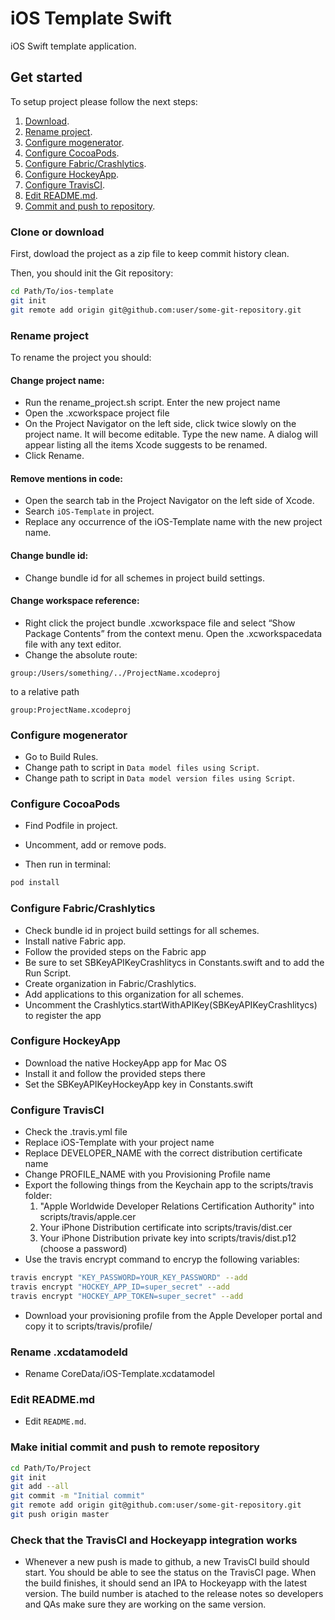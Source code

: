# iOS Template Swift

iOS Swift template application.

## Get started

To setup project please follow the next steps:
 1. [Download](#download).
 2. [Rename project](#rename-project).
 3. [Configure mogenerator](#configure-mogenerator).
 4. [Configure CocoaPods](#configure-cocoapods).
 5. [Configure Fabric/Crashlytics](#configure-fabric-crashlytics).
 6. [Configure HockeyApp](#configure-hockeyApp).
 7. [Configure TravisCI](#configure-travisCI).
 8. [Edit README.md](#edit-readme-md).
 9. [Commit and push to repository](#made-initial-commit-and-push-to-remote-repository).

### Clone or download

First, dowload the project as a zip file to keep commit history clean.

Then, you should init the Git repository:
```sh
cd Path/To/ios-template
git init
git remote add origin git@github.com:user/some-git-repository.git
```

### Rename project
To rename the project you should:

#### Change project name:
* Run the rename_project.sh script. Enter the new project name
* Open the .xcworkspace project file
* On the Project Navigator on the left side, click twice slowly on the project name. It will become editable. Type the new name. A dialog will appear listing all the items Xcode suggests to be renamed.
* Click Rename.

#### Remove mentions in code:
* Open the search tab in the Project Navigator on the left side of Xcode.
* Search ```iOS-Template``` in project.
* Replace any occurrence of the iOS-Template name with the new project name.

#### Change bundle id:
* Change bundle id for all schemes in project build settings.

#### Change workspace reference:
* Right click the project bundle .xcworkspace file and select “Show Package Contents” from the context menu. Open the .xcworkspacedata file with any text editor.
* Change the absolute route:

```
group:/Users/something/../ProjectName.xcodeproj
```
to a relative path

```
group:ProjectName.xcodeproj
```

### Configure mogenerator
* Go to Build Rules.
* Change path to script in  ```Data model files using Script```.
* Change path to script in  ```Data model version files using Script```.

### Configure CocoaPods
* Find Podfile in project.
* Uncomment, add or remove pods.

* Then run in terminal:

```sh
pod install
```

### Configure Fabric/Crashlytics
* Check bundle id in project build settings for all schemes.
* Install native Fabric app.
* Follow the provided steps on the Fabric app
* Be sure to set SBKeyAPIKeyCrashlitycs in Constants.swift and to add the Run Script.
* Create organization in Fabric/Crashlytics.
* Add applications to this organization for all schemes.
* Uncomment the Crashlytics.startWithAPIKey(SBKeyAPIKeyCrashlitycs) to register the app

### Configure HockeyApp
* Download the native HockeyApp app for Mac OS
* Install it and follow the provided steps there
* Set the SBKeyAPIKeyHockeyApp key in Constants.swift

### Configure TravisCI
* Check the .travis.yml file
* Replace iOS-Template with your project name
* Replace DEVELOPER_NAME with the correct distribution certificate name
* Change PROFILE_NAME with you Provisioning Profile name
* Export the following things from the Keychain app to the scripts/travis folder:
  1. "Apple Worldwide Developer Relations Certification Authority" into scripts/travis/apple.cer
  2. Your iPhone Distribution certificate into scripts/travis/dist.cer
  3. Your iPhone Distribution private key into scripts/travis/dist.p12 (choose a password)
* Use the travis encrypt command to encryp the following variables:

```sh
travis encrypt "KEY_PASSWORD=YOUR_KEY_PASSWORD" --add
travis encrypt "HOCKEY_APP_ID=super_secret" --add
travis encrypt "HOCKEY_APP_TOKEN=super_secret" --add
```

* Download your provisioning profile from the Apple Developer portal and copy it to scripts/travis/profile/

### Rename .xcdatamodeld
* Rename CoreData/iOS-Template.xcdatamodel


### Edit README.md
* Edit ```README.md```.

### Make initial commit and push to remote repository
```sh
cd Path/To/Project
git init
git add --all
git commit -m "Initial commit"
git remote add origin git@github.com:user/some-git-repository.git
git push origin master
```

### Check that the TravisCI and Hockeyapp integration works
* Whenever a new push is made to github, a new TravisCI build should start. You should be able to see the status on the TravisCI page. When the build finishes, it should send an IPA to Hockeyapp with the latest version. The build number is atached to the release notes so developers and QAs make sure they are working on the same version.
